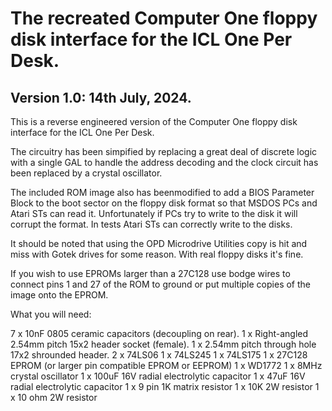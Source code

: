 # The recreated Computer One floppy disk interface for the ICL One Per Desk.
## Version 1.0: 14th July, 2024.

This is a reverse engineered version of the Computer One floppy disk interface for the ICL One Per Desk.

The circuitry has been simpified by replacing a great deal of discrete logic with a single GAL to handle the address decoding and the clock circuit has been replaced by a crystal oscillator.

The included ROM image also has beenmodified to add a BIOS Parameter Block to the boot sector on the floppy disk format so that MSDOS PCs and Atari STs can read it. Unfortunately if PCs try to write to the disk it will corrupt the format. In tests Atari STs can correctly write to the disks.

It should be noted that using the OPD Microdrive Utilities copy is hit and miss with Gotek drives for some reason. With real floppy disks it's fine.

If you wish to use EPROMs larger than a 27C128 use bodge wires to connect pins 1 and 27 of the ROM to ground or put multiple copies of the image onto the EPROM.

What you will need:

7 x 10nF 0805 ceramic capacitors (decoupling on rear).
1 x Right-angled 2.54mm pitch 15x2 header socket (female).
1 x 2.54mm pitch through hole 17x2 shrounded header.
2 x 74LS06
1 x 74LS245
1 x 74LS175
1 x 27C128 EPROM (or larger pin compatible EPROM or EEPROM)
1 x WD1772
1 x 8MHz crystal oscillator
1 x 100uF 16V radial electrolytic capacitor
1 x 47uF 16V radial electrolytic capacitor
1 x 9 pin 1K matrix resistor
1 x 10K 2W resistor
1 x 10 ohm 2W resistor
